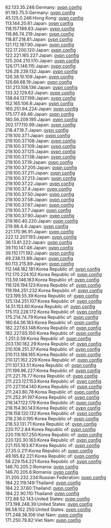 62.133.35.246:Germany: [ovpn config](vpn/62_133_35_246.ovpn)  
91.193.75.5:Germany: [ovpn config](vpn/91_193_75_5.ovpn)  
45.125.0.246:Hong Kong: [ovpn config](vpn/45_125_0_246.ovpn)  
113.144.20.61:Japan: [ovpn config](vpn/113_144_20_61.ovpn)  
118.157.189.63:Japan: [ovpn config](vpn/118_157_189_63.ovpn)  
118.86.74.219:Japan: [ovpn config](vpn/118_86_74_219.ovpn)  
118.87.218.81:Japan: [ovpn config](vpn/118_87_218_81.ovpn)  
121.112.187.90:Japan: [ovpn config](vpn/121_112_187_90.ovpn)  
122.17.200.120:Japan: [ovpn config](vpn/122_17_200_120.ovpn)  
122.221.165.227:Japan: [ovpn config](vpn/122_221_165_227.ovpn)  
125.204.210.170:Japan: [ovpn config](vpn/125_204_210_170.ovpn)  
126.171.146.115:Japan: [ovpn config](vpn/126_171_146_115.ovpn)  
126.28.239.132:Japan: [ovpn config](vpn/126_28_239_132.ovpn)  
126.38.10.109:Japan: [ovpn config](vpn/126_38_10_109.ovpn)  
126.66.68.19:Japan: [ovpn config](vpn/126_66_68_19.ovpn)  
131.213.108.136:Japan: [ovpn config](vpn/131_213_108_136.ovpn)  
133.32.129.62:Japan: [ovpn config](vpn/133_32_129_62.ovpn)  
138.64.137.199:Japan: [ovpn config](vpn/138_64_137_199.ovpn)  
152.165.106.8:Japan: [ovpn config](vpn/152_165_106_8.ovpn)  
160.251.94.224:Japan: [ovpn config](vpn/160_251_94_224.ovpn)  
175.177.49.46:Japan: [ovpn config](vpn/175_177_49_46.ovpn)  
180.56.209.195:Japan: [ovpn config](vpn/180_56_209_195.ovpn)  
202.177.110.99:Japan: [ovpn config](vpn/202_177_110_99.ovpn)  
218.47.19.7:Japan: [ovpn config](vpn/218_47_19_7.ovpn)  
219.100.37.1:Japan: [ovpn config](vpn/219_100_37_1.ovpn)  
219.100.37.108:Japan: [ovpn config](vpn/219_100_37_108.ovpn)  
219.100.37.109:Japan: [ovpn config](vpn/219_100_37_109.ovpn)  
219.100.37.125:Japan: [ovpn config](vpn/219_100_37_125.ovpn)  
219.100.37.138:Japan: [ovpn config](vpn/219_100_37_138.ovpn)  
219.100.37.19:Japan: [ovpn config](vpn/219_100_37_19.ovpn)  
219.100.37.205:Japan: [ovpn config](vpn/219_100_37_205.ovpn)  
219.100.37.211:Japan: [ovpn config](vpn/219_100_37_211.ovpn)  
219.100.37.213:Japan: [ovpn config](vpn/219_100_37_213.ovpn)  
219.100.37.22:Japan: [ovpn config](vpn/219_100_37_22.ovpn)  
219.100.37.4:Japan: [ovpn config](vpn/219_100_37_4.ovpn)  
219.100.37.50:Japan: [ovpn config](vpn/219_100_37_50.ovpn)  
219.100.37.58:Japan: [ovpn config](vpn/219_100_37_58.ovpn)  
219.100.37.67:Japan: [ovpn config](vpn/219_100_37_67.ovpn)  
219.100.37.7:Japan: [ovpn config](vpn/219_100_37_7.ovpn)  
219.100.37.90:Japan: [ovpn config](vpn/219_100_37_90.ovpn)  
219.160.40.220:Japan: [ovpn config](vpn/219_160_40_220.ovpn)  
219.98.4.4:Japan: [ovpn config](vpn/219_98_4_4.ovpn)  
221.170.96.91:Japan: [ovpn config](vpn/221_170_96_91.ovpn)  
222.12.207.193:Japan: [ovpn config](vpn/222_12_207_193.ovpn)  
36.13.81.222:Japan: [ovpn config](vpn/36_13_81_222.ovpn)  
39.110.147.48:Japan: [ovpn config](vpn/39_110_147_48.ovpn)  
39.110.171.192:Japan: [ovpn config](vpn/39_110_171_192.ovpn)  
49.238.13.89:Japan: [ovpn config](vpn/49_238_13_89.ovpn)  
60.113.215.89:Japan: [ovpn config](vpn/60_113_215_89.ovpn)  
112.148.182.181:Korea Republic of: [ovpn config](vpn/112_148_182_181.ovpn)  
112.170.224.102:Korea Republic of: [ovpn config](vpn/112_170_224_102.ovpn)  
113.59.146.163:Korea Republic of: [ovpn config](vpn/113_59_146_163.ovpn)  
116.126.194.123:Korea Republic of: [ovpn config](vpn/116_126_194_123.ovpn)  
119.194.251.232:Korea Republic of: [ovpn config](vpn/119_194_251_232.ovpn)  
123.199.55.39:Korea Republic of: [ovpn config](vpn/123_199_55_39.ovpn)  
125.134.251.107:Korea Republic of: [ovpn config](vpn/125_134_251_107.ovpn)  
14.51.153.60:Korea Republic of: [ovpn config](vpn/14_51_153_60.ovpn)  
175.113.228.172:Korea Republic of: [ovpn config](vpn/175_113_228_172.ovpn)  
175.214.74.79:Korea Republic of: [ovpn config](vpn/175_214_74_79.ovpn)  
180.64.36.183:Korea Republic of: [ovpn config](vpn/180_64_36_183.ovpn)  
182.227.63.148:Korea Republic of: [ovpn config](vpn/182_227_63_148.ovpn)  
182.227.65.150:Korea Republic of: [ovpn config](vpn/182_227_65_150.ovpn)  
1.251.0.59:Korea Republic of: [ovpn config](vpn/1_251_0_59.ovpn)  
203.130.182.29:Korea Republic of: [ovpn config](vpn/203_130_182_29.ovpn)  
210.108.251.37:Korea Republic of: [ovpn config](vpn/210_108_251_37.ovpn)  
210.113.186.165:Korea Republic of: [ovpn config](vpn/210_113_186_165.ovpn)  
210.121.162.229:Korea Republic of: [ovpn config](vpn/210_121_162_229.ovpn)  
211.107.33.51:Korea Republic of: [ovpn config](vpn/211_107_33_51.ovpn)  
211.199.96.227:Korea Republic of: [ovpn config](vpn/211_199_96_227.ovpn)  
211.221.76.77:Korea Republic of: [ovpn config](vpn/211_221_76_77.ovpn)  
211.223.127.153:Korea Republic of: [ovpn config](vpn/211_223_127_153.ovpn)  
211.227.104.140:Korea Republic of: [ovpn config](vpn/211_227_104_140.ovpn)  
211.243.80.78:Korea Republic of: [ovpn config](vpn/211_243_80_78.ovpn)  
211.252.91.197:Korea Republic of: [ovpn config](vpn/211_252_91_197.ovpn)  
218.147.122.179:Korea Republic of: [ovpn config](vpn/218_147_122_179.ovpn)  
218.154.90.143:Korea Republic of: [ovpn config](vpn/218_154_90_143.ovpn)  
218.158.120.132:Korea Republic of: [ovpn config](vpn/218_158_120_132.ovpn)  
218.236.0.195:Korea Republic of: [ovpn config](vpn/218_236_0_195.ovpn)  
218.53.131.71:Korea Republic of: [ovpn config](vpn/218_53_131_71.ovpn)  
220.117.2.84:Korea Republic of: [ovpn config](vpn/220_117_2_84.ovpn)  
220.119.107.250:Korea Republic of: [ovpn config](vpn/220_119_107_250.ovpn)  
220.120.30.163:Korea Republic of: [ovpn config](vpn/220_120_30_163.ovpn)  
221.155.163.87:Korea Republic of: [ovpn config](vpn/221_155_163_87.ovpn)  
27.35.0.211:Korea Republic of: [ovpn config](vpn/27_35_0_211.ovpn)  
49.165.82.221:Korea Republic of: [ovpn config](vpn/49_165_82_221.ovpn)  
58.229.154.221:Korea Republic of: [ovpn config](vpn/58_229_154_221.ovpn)  
146.70.205.2:Romania: [ovpn config](vpn/146_70_205_2.ovpn)  
146.70.205.6:Romania: [ovpn config](vpn/146_70_205_6.ovpn)  
31.200.232.234:Russian Federation: [ovpn config](vpn/31_200_232_234.ovpn)  
184.22.119.149:Thailand: [ovpn config](vpn/184_22_119_149.ovpn)  
184.22.37.60:Thailand: [ovpn config](vpn/184_22_37_60.ovpn)  
184.22.90.110:Thailand: [ovpn config](vpn/184_22_90_110.ovpn)  
172.88.52.143:United States: [ovpn config](vpn/172_88_52_143.ovpn)  
173.198.248.39:United States: [ovpn config](vpn/173_198_248_39.ovpn)  
96.58.152.250:United States: [ovpn config](vpn/96_58_152_250.ovpn)  
171.248.36.106:Viet Nam: [ovpn config](vpn/171_248_36_106.ovpn)  
171.250.79.82:Viet Nam: [ovpn config](vpn/171_250_79_82.ovpn)  
